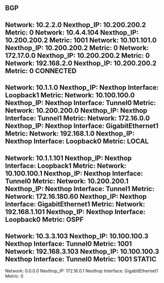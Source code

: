 BGP
---
Network: 10.2.2.0
Nexthop_IP: 10.200.200.2
Metric: 0
Network: 10.4.4.104
Nexthop_IP: 10.200.200.2
Metric: 1001
Network: 10.101.101.0
Nexthop_IP: 10.200.200.2
Metric: 0
Network: 172.17.0.0
Nexthop_IP: 10.200.200.2
Metric: 0
Network: 192.168.2.0
Nexthop_IP: 10.200.200.2
Metric: 0
CONNECTED
---------
Network: 10.1.1.0
Nexthop_IP: 
Nexthop Interface: Loopback1
Metric: 
Network: 10.100.100.0
Nexthop_IP: 
Nexthop Interface: Tunnel0
Metric: 
Network: 10.200.200.0
Nexthop_IP: 
Nexthop Interface: Tunnel1
Metric: 
Network: 172.16.0.0
Nexthop_IP: 
Nexthop Interface: GigabitEthernet1
Metric: 
Network: 192.168.1.0
Nexthop_IP: 
Nexthop Interface: Loopback0
Metric: 
LOCAL
-----
Network: 10.1.1.101
Nexthop_IP: 
Nexthop Interface: Loopback1
Metric: 
Network: 10.100.100.1
Nexthop_IP: 
Nexthop Interface: Tunnel0
Metric: 
Network: 10.200.200.1
Nexthop_IP: 
Nexthop Interface: Tunnel1
Metric: 
Network: 172.16.180.60
Nexthop_IP: 
Nexthop Interface: GigabitEthernet1
Metric: 
Network: 192.168.1.101
Nexthop_IP: 
Nexthop Interface: Loopback0
Metric: 
OSPF
----
Network: 10.3.3.103
Nexthop_IP: 10.100.100.3
Nexthop Interface: Tunnel0
Metric: 1001
Network: 192.168.3.103
Nexthop_IP: 10.100.100.3
Nexthop Interface: Tunnel0
Metric: 1001
STATIC
------
Network: 0.0.0.0
Nexthop_IP: 172.16.0.1
Nexthop Interface: GigabitEthernet1
Metric: 0
